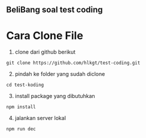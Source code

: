 ## BeliBang soal test coding

# Cara Clone File

1. clone dari github berikut

```
git clone https://github.com/hlkgt/test-coding.git
```

2. pindah ke folder yang sudah diclone

```
cd test-koding
```

3. install package yang dibutuhkan

```
npm install
```

4. jalankan server lokal

```
npm run dec
```
